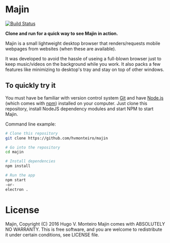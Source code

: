 # Majin

[![Build Status](https://travis-ci.org/hvmonteiro/majin.svg?branch=master)](https://travis-ci.org/hvmonteiro/majin)

**Clone and run for a quick way to see Majin in action.**

Majin is a small lightweight desktop browser that renders/requests mobile webpages from websites (when these are available).

It was developed to avoid the hassle of useing a full-blown browser just to keep music/videos on the background while you work. It also packs a few features like minimizing to desktop's tray and stay on top of other windows.

## To quickly try it

You must have be familiar with version control system [Git](https://git-scm.com) and have [Node.js](https://nodejs.org/en/download/) (which comes with [npm](http://npmjs.com)) installed on your computer. 
Just clone this repository, install NodeJS dependency modules and start NPM to start Majin. 

Command line example:
```bash
# Clone this repository
git clone https://github.com/hvmonteiro/majin

# Go into the repository
cd majin

# Install dependencies
npm install

# Run the app 
npm start
-or-
electron .
```
# License
Majin, Copyright (C) 2016 Hugo V. Monteiro
Majin comes with ABSOLUTELY NO WARRANTY.
This is free software, and you are welcome to redistribute it under certain conditions, see LICENSE file.


